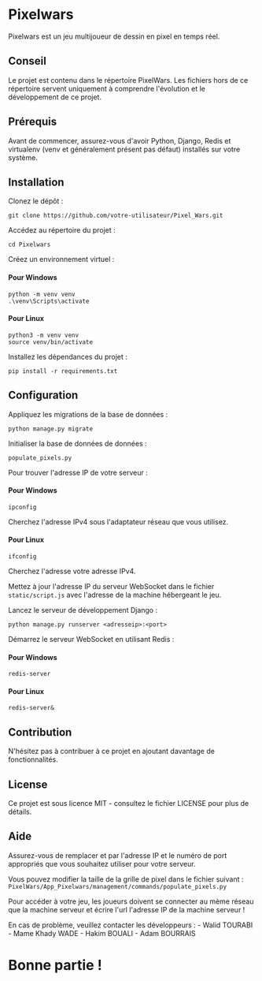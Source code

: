 # Pixelwars
Pixelwars est un jeu multijoueur de dessin en pixel en temps réel.


## Conseil
Le projet est contenu dans le répertoire PixelWars. Les fichiers hors de ce répertoire servent uniquement à comprendre l'évolution et le développement de ce projet.

## Prérequis
Avant de commencer, assurez-vous d'avoir Python, Django, Redis et virtualenv (venv et généralement présent pas défaut) installés sur votre système.

## Installation

Clonez le dépôt :

```
git clone https://github.com/votre-utilisateur/Pixel_Wars.git
```
Accédez au répertoire du projet :

```
cd Pixelwars
```
Créez un environnement virtuel :

#### Pour Windows

```
python -m venv venv
.\venv\Scripts\activate
```

#### Pour Linux

```
python3 -m venv venv
source venv/bin/activate
```
Installez les dépendances du projet :

```
pip install -r requirements.txt
```
## Configuration

Appliquez les migrations de la base de données  :

```
python manage.py migrate
```

Initialiser la base de données de données :

```
populate_pixels.py
```

Pour trouver l'adresse IP de votre serveur :

#### Pour Windows

```
ipconfig
```
Cherchez l'adresse IPv4 sous l'adaptateur réseau que vous utilisez.

#### Pour Linux

```
ifconfig
```
Cherchez l'adresse votre adresse IPv4.




Mettez à jour l'adresse IP du serveur WebSocket dans le fichier ```static/script.js``` avec l'adresse de la machine hébergeant le jeu.

Lancez le serveur de développement Django :

```
python manage.py runserver <adresseip>:<port>
```

Démarrez le serveur WebSocket en utilisant Redis :

#### Pour Windows

```
redis-server
```
#### Pour Linux

```
redis-server&
```


## Contribution
N'hésitez pas à contribuer à ce projet en ajoutant davantage de fonctionnalités.

## License
Ce projet est sous licence MIT - consultez le fichier LICENSE pour plus de détails.

## Aide
Assurez-vous de remplacer <adresseip> et <port> par l'adresse IP et le numéro de port appropriés que vous souhaitez utiliser pour votre serveur.

Vous pouvez modifier la taille de la grille de pixel dans le fichier suivant : ```PixelWars/App_Pixelwars/management/commands/populate_pixels.py```


Pour accéder à votre jeu, les joueurs doivent se connecter au mème réseau que la machine serveur et écrire l'url l'adresse IP de la machine serveur ! 

En cas de problème, veuillez contacter les développeurs : 
        - Walid TOURABI
        - Mame Khady WADE
        - Hakim BOUALI
        - Adam BOURRAIS

# Bonne partie !

